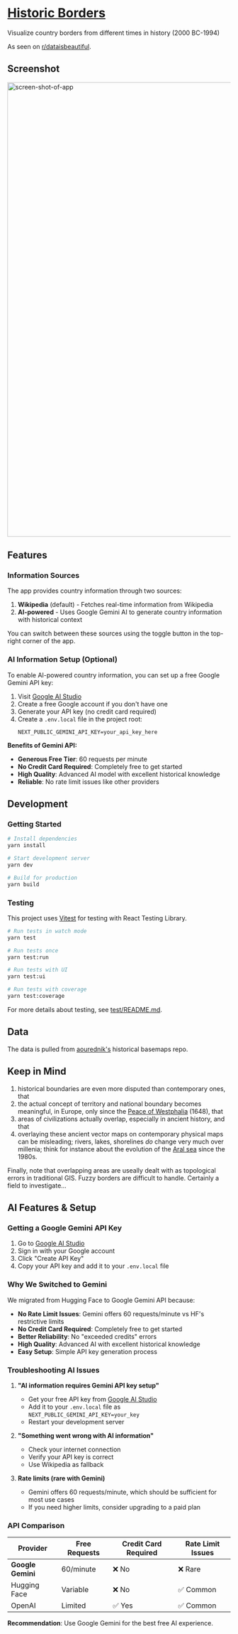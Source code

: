 # [Historic Borders](https://historicborders.app/)

Visualize country borders from different times in history (2000 BC-1994)

As seen on [r/dataisbeautiful](https://www.reddit.com/r/dataisbeautiful/comments/l52krh/an_app_i_made_for_visualizing_country_borders/).

## Screenshot

<img width="1023" alt="screen-shot-of-app" src="https://user-images.githubusercontent.com/10817537/175097196-e746778d-241a-4bee-b406-aac294849597.png">

## Features

### Information Sources

The app provides country information through two sources:

1. **Wikipedia** (default) - Fetches real-time information from Wikipedia
2. **AI-powered** - Uses Google Gemini AI to generate country information with historical context

You can switch between these sources using the toggle button in the top-right corner of the app.

### AI Information Setup (Optional)

To enable AI-powered country information, you can set up a free Google Gemini API key:

1. Visit [Google AI Studio](https://ai.google.dev/gemini-api/docs/api-key)
2. Create a free Google account if you don't have one
3. Generate your API key (no credit card required)
4. Create a `.env.local` file in the project root:
   ```
   NEXT_PUBLIC_GEMINI_API_KEY=your_api_key_here
   ```

**Benefits of Gemini API:**
- **Generous Free Tier**: 60 requests per minute
- **No Credit Card Required**: Completely free to get started
- **High Quality**: Advanced AI model with excellent historical knowledge
- **Reliable**: No rate limit issues like other providers

## Development

### Getting Started

```bash
# Install dependencies
yarn install

# Start development server
yarn dev

# Build for production
yarn build
```

### Testing

This project uses [Vitest](https://vitest.dev/) for testing with React Testing Library.

```bash
# Run tests in watch mode
yarn test

# Run tests once
yarn test:run

# Run tests with UI
yarn test:ui

# Run tests with coverage
yarn test:coverage
```

For more details about testing, see [test/README.md](test/README.md).

## Data

The data is pulled from [aourednik's](https://github.com/aourednik/historical-basemaps) historical basemaps repo.

## Keep in Mind

1. historical boundaries are even more disputed than contemporary ones, that
2. the actual concept of territory and national boundary becomes meaningful, in Europe, only since the [Peace of Westphalia](https://en.wikipedia.org/wiki/Peace_of_Westphalia) (1648), that
3. areas of civilizations actually overlap, especially in ancient history, and that
4. overlaying these ancient vector maps on contemporary physical maps can be misleading; rivers, lakes, shorelines _do_ change very much over millenia; think for instance about the evolution of the [Aral sea](https://en.wikipedia.org/wiki/Aral_Sea) since the 1980s.

Finally, note that overlapping areas are useally dealt with as topological errors in traditional GIS. Fuzzy borders are difficult to handle. Certainly a field to investigate...

## AI Features & Setup

### Getting a Google Gemini API Key

1. Go to [Google AI Studio](https://ai.google.dev/gemini-api/docs/api-key)
2. Sign in with your Google account
3. Click "Create API Key" 
4. Copy your API key and add it to your `.env.local` file

### Why We Switched to Gemini

We migrated from Hugging Face to Google Gemini API because:

- **No Rate Limit Issues**: Gemini offers 60 requests/minute vs HF's restrictive limits
- **No Credit Card Required**: Completely free to get started
- **Better Reliability**: No "exceeded credits" errors
- **High Quality**: Advanced AI with excellent historical knowledge
- **Easy Setup**: Simple API key generation process

### Troubleshooting AI Issues

1. **"AI information requires Gemini API key setup"**
   - Get your free API key from [Google AI Studio](https://ai.google.dev/gemini-api/docs/api-key)
   - Add it to your `.env.local` file as `NEXT_PUBLIC_GEMINI_API_KEY=your_key`
   - Restart your development server

2. **"Something went wrong with AI information"**
   - Check your internet connection
   - Verify your API key is correct
   - Use Wikipedia as fallback

3. **Rate limits (rare with Gemini)**
   - Gemini offers 60 requests/minute, which should be sufficient for most use cases
   - If you need higher limits, consider upgrading to a paid plan

### API Comparison

| Provider | Free Requests | Credit Card Required | Rate Limit Issues |
|----------|---------------|---------------------|-------------------|
| **Google Gemini** | 60/minute | ❌ No | ❌ Rare |
| Hugging Face | Variable | ❌ No | ✅ Common |
| OpenAI | Limited | ✅ Yes | ✅ Common |

**Recommendation**: Use Google Gemini for the best free AI experience.
